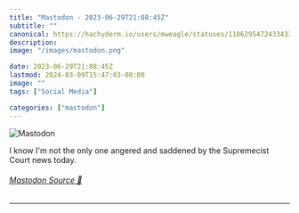 ```yaml
---
title: "Mastodon - 2023-06-29T21:08:45Z"
subtitle: ""
canonical: https://hachyderm.io/users/mweagle/statuses/110629547243343366
description:
image: "/images/mastodon.png"

date: 2023-06-29T21:08:45Z
lastmod: 2024-03-09T15:47:03-08:00
image: ""
tags: ["Social Media"]

categories: ["mastodon"]
---
```

![Mastodon](/images/mastodon.png)

<p>I know I&#39;m not the only one angered and saddened by the Supremecist Court news today.</p>


###### [Mastodon Source 🐘](https://hachyderm.io/@mweagle/110629547243343366)

___
